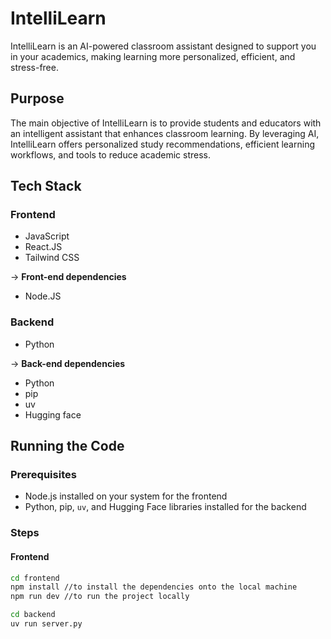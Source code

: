 # IntelliLearn

IntelliLearn is an AI-powered classroom assistant designed to support you in your academics, making learning more personalized, efficient, and stress-free.

## Purpose

The main objective of IntelliLearn is to provide students and educators with an intelligent assistant that enhances classroom learning. By leveraging AI, IntelliLearn offers personalized study recommendations, efficient learning workflows, and tools to reduce academic stress.

## Tech Stack

### Frontend
- JavaScript
- React.JS
- Tailwind CSS

-> **Front-end dependencies**
- Node.JS

### Backend
- Python 

-> **Back-end dependencies**
- Python
- pip
- uv
- Hugging face


## Running the Code

### Prerequisites

- Node.js installed on your system for the frontend
- Python, pip, `uv`, and Hugging Face libraries installed for the backend

### Steps

#### Frontend

```sh
cd frontend
npm install //to install the dependencies onto the local machine
npm run dev //to run the project locally

cd backend
uv run server.py
